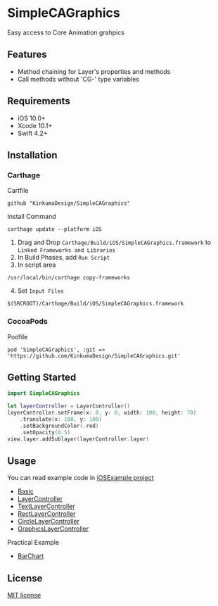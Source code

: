 # SimpleCAGraphics

Easy access to Core Animation grahpics

## Features

- Method chaining for Layer's properties and methods
- Call methods without 'CG-' type variables

## Requirements

- iOS 10.0+
- Xcode 10.1+
- Swift 4.2+

## Installation

### Carthage

Cartfile

```text
github "KinkumaDesign/SimpleCAGraphics"
```

Install Command

```text
carthage update --platform iOS
```

1. Drag and Drop `Carthage/Build/iOS/SimpleCAGraphics.framework` to `Linked Frameworks and Libraries`
1. In Build Phases, add `Run Script`
1. In script area

```text
/usr/local/bin/carthage copy-frameworks
```

4. Set `Input Files`

```
$(SRCROOT)/Carthage/Build/iOS/SimpleCAGraphics.framework
```



### CocoaPods

Podfile

```
pod 'SimpleCAGraphics', :git => 'https://github.com/KinkumaDesign/SimpleCAGraphics.git'
```

## Getting Started

```swift
import SimpleCAGraphics
```

```swift
let layerController = LayerController()
layerController.setFrame(x: 0, y: 0, width: 100, height: 70)
    .translate(x: 100, y: 100)
    .setBackgroundColor(.red)
    .setOpacity(0.5)
view.layer.addSublayer(layerController.layer)
```

## Usage

You can read example code in [iOSExample project](/iOSExample)

- [Basic](/Documentation/Basic.md)
- [LayerController](/Documentation/LayerController.md)
- [TextLayerController](/Documentation/TextLayerController.md)
- [RectLayerController](/Documentation/RectLayerController.md)
- [CircleLayerController](/Documentation/CircleLayerController.md)
- [GraphicsLayerController](/Documentation/GraphicsLayerController.md)

Practical Example

- [BarChart](/Documentation/BarChart.md)

## License

[MIT license](/LICENSE)

